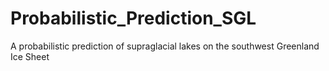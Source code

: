 # Probabilistic_Prediction_SGL
A probabilistic prediction of supraglacial lakes on the southwest Greenland Ice Sheet

